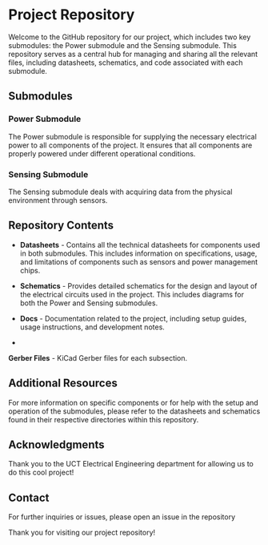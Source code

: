 # Project Repository

Welcome to the GitHub repository for our project, which includes two key submodules: the Power submodule and the Sensing submodule.
This repository serves as a central hub for managing and sharing all the relevant files, including datasheets, schematics, and code associated with each submodule.

## Submodules

### Power Submodule
The Power submodule is responsible for supplying the necessary electrical power to all components of the project. 
It ensures that all components are properly powered under different operational conditions.

### Sensing Submodule
The Sensing submodule deals with acquiring data from the physical environment through sensors.

## Repository Contents

- **Datasheets** - Contains all the technical datasheets for components used in both submodules. This includes information on specifications, usage, and limitations of components such as sensors and power management chips.

- **Schematics** - Provides detailed schematics for the design and layout of the electrical circuits used in the project. This includes diagrams for both the Power and Sensing submodules.

- **Docs** - Documentation related to the project, including setup guides, usage instructions, and development notes.
- 
 **Gerber Files** - KiCad Gerber files for each subsection.
  
## Additional Resources

For more information on specific components or for help with the setup and operation of the submodules, please refer to the datasheets and schematics found in their respective directories within this repository.

## Acknowledgments
Thank you to the UCT Electrical Engineering department for allowing us to do this cool project!

## Contact

For further inquiries or issues, please open an issue in the repository

Thank you for visiting our project repository!

